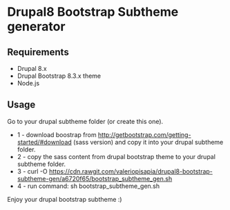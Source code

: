 # Drupal8 Bootstrap Subtheme generator

## Requirements
* Drupal 8.x
* Drupal Bootstrap 8.3.x theme
* Node.js

## Usage

Go to your drupal subtheme folder (or create this one).

* 1 - download boostrap from http://getbootstrap.com/getting-started/#download (sass version) and copy it into your drupal subtheme folder.
* 2 - copy the sass content from drupal bootstrap theme to your drupal subtheme folder.
* 3 - curl -O https://cdn.rawgit.com/valeriopisapia/drupal8-bootstrap-subtheme-gen/a6720f65/bootstrap_subtheme_gen.sh
* 4 - run command: sh bootstrap_subtheme_gen.sh




Enjoy your drupal bootstrap subtheme :)

 
